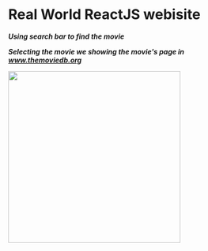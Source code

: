 # Real World ReactJS webisite

***Using search bar to find the movie***

***Selecting the movie we showing the movie's page in www.themoviedb.org***

<img src="https://pavlosnicolaoublog.files.wordpress.com/2018/05/screen-shot-2018-05-15-at-14-34-08.png" width="348">

